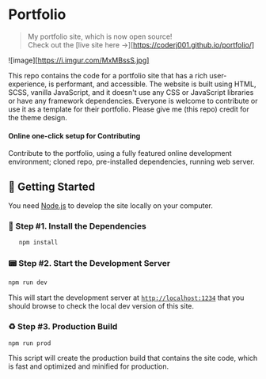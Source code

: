 # Portfolio

> My portfolio site, which is now open source! <br />
> Check out the [live site here →][https://coderj001.github.io/portfolio/]

![image][https://i.imgur.com/MxMBssS.jpg]

This repo contains the code for a portfolio site that has a rich user-experience, is performant, and accessible. The website is built using HTML, SCSS, vanilla JavaScript, and it doesn't use any CSS or JavaScript libraries or have any framework dependencies. Everyone is welcome to contribute or use it as a template for their portfolio. Please give me (this repo) credit for the theme design.

#### Online one-click setup for Contributing

Contribute to the portfolio, using a fully featured online development environment; cloned repo, pre-installed dependencies, running web server.

## 🚀 Getting Started

You need [Node.js][node] to develop the site locally on your computer.

### 🔋 Step #1. Install the Dependencies

```sh
   npm install
```

### 📟 Step #2. Start the Development Server

```sh
npm run dev
```

This will start the development server at [`http://localhost:1234`][local] that you should browse to check the local dev version of this site.

### ♻️ Step #3. Production Build

```sh
npm run prod
```

This script will create the production build that contains the site code, which is fast and optimized and minified for production.

[site]: https://nisar.surge.sh
[screenshot]: https://user-images.githubusercontent.com/46004116/81985654-fd088c00-964f-11ea-8fae-1ce021b729c8.png
[node]: https://nodejs.org/en/download/
[local]: http://localhost:1234
